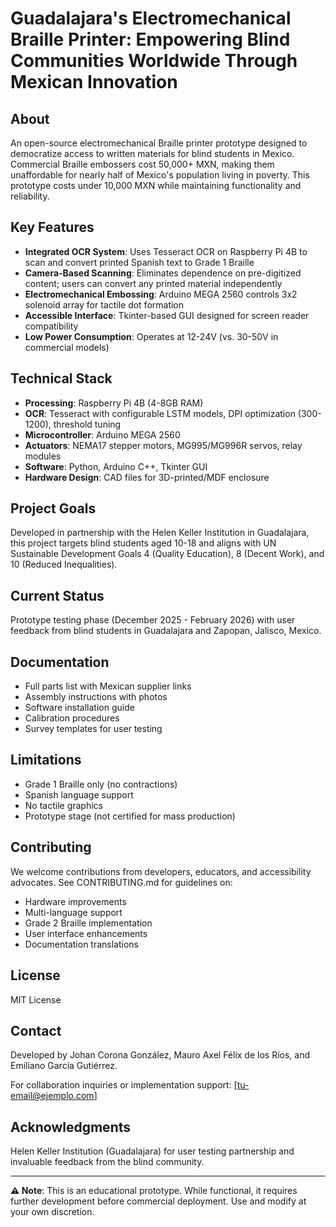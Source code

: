# Guadalajara's Electromechanical Braille Printer: Empowering Blind Communities Worldwide Through Mexican Innovation

## About

An open-source electromechanical Braille printer prototype designed to democratize access to written materials for blind students in Mexico. Commercial Braille embossers cost 50,000+ MXN, making them unaffordable for nearly half of Mexico's population living in poverty. This prototype costs under 10,000 MXN while maintaining functionality and reliability.

## Key Features

- **Integrated OCR System**: Uses Tesseract OCR on Raspberry Pi 4B to scan and convert printed Spanish text to Grade 1 Braille
- **Camera-Based Scanning**: Eliminates dependence on pre-digitized content; users can convert any printed material independently
- **Electromechanical Embossing**: Arduino MEGA 2560 controls 3x2 solenoid array for tactile dot formation
- **Accessible Interface**: Tkinter-based GUI designed for screen reader compatibility
- **Low Power Consumption**: Operates at 12-24V (vs. 30-50V in commercial models)

## Technical Stack

- **Processing**: Raspberry Pi 4B (4-8GB RAM)
- **OCR**: Tesseract with configurable LSTM models, DPI optimization (300-1200), threshold tuning
- **Microcontroller**: Arduino MEGA 2560
- **Actuators**: NEMA17 stepper motors, MG995/MG996R servos, relay modules
- **Software**: Python, Arduino C++, Tkinter GUI
- **Hardware Design**: CAD files for 3D-printed/MDF enclosure

## Project Goals

Developed in partnership with the Helen Keller Institution in Guadalajara, this project targets blind students aged 10-18 and aligns with UN Sustainable Development Goals 4 (Quality Education), 8 (Decent Work), and 10 (Reduced Inequalities).

## Current Status

Prototype testing phase (December 2025 - February 2026) with user feedback from blind students in Guadalajara and Zapopan, Jalisco, Mexico.

## Documentation

- Full parts list with Mexican supplier links
- Assembly instructions with photos
- Software installation guide
- Calibration procedures
- Survey templates for user testing

## Limitations

- Grade 1 Braille only (no contractions)
- Spanish language support
- No tactile graphics
- Prototype stage (not certified for mass production)

## Contributing

We welcome contributions from developers, educators, and accessibility advocates. See CONTRIBUTING.md for guidelines on:
- Hardware improvements
- Multi-language support
- Grade 2 Braille implementation
- User interface enhancements
- Documentation translations

## License

MIT License

## Contact

Developed by Johan Corona González, Mauro Axel Félix de los Ríos, and Emiliano García Gutiérrez.

For collaboration inquiries or implementation support: [tu-email@ejemplo.com]

## Acknowledgments

Helen Keller Institution (Guadalajara) for user testing partnership and invaluable feedback from the blind community.

---

**⚠️ Note**: This is an educational prototype. While functional, it requires further development before commercial deployment. Use and modify at your own discretion.
